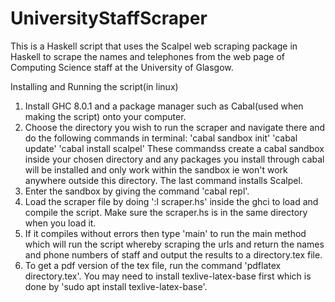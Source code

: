 # UniversityStaffScraper
This is a Haskell script that uses the Scalpel web scraping package in Haskell to scrape the names and telephones from the web page of Computing Science staff at the University of Glasgow. 

Installing and Running the script(in linux)

1. Install GHC 8.0.1 and a package manager such as Cabal(used when making the script) onto your computer.
2. Choose the directory you wish to run the scraper and navigate there and do the following commands in terminal:
   'cabal sandbox init'
   'cabal update'
   'cabal install scalpel'
   These commandss create a cabal sandbox inside your chosen directory and any packages you install through cabal
   will be installed and only work within the sandbox ie won't work anywhere outside this directory. The last command
   installs Scalpel.
3. Enter the sandbox by giving the command 'cabal repl'.
4. Load the scraper file by doing ':l scraper.hs' inside the ghci to load and compile the script. Make sure the scraper.hs is
   in the same directory when you load it.
5. If it compiles without errors then type 'main' to run the main method which will run the script whereby scraping the urls
   and return the names and phone numbers of staff and output the results to a directory.tex file.
6. To get a pdf version of the tex file, run the command 'pdflatex directory.tex'. You may need to install texlive-latex-base
   first which is done by 'sudo apt install texlive-latex-base'.
   
